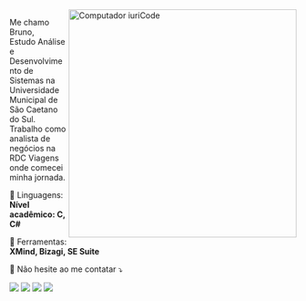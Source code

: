 <img src="https://raw.githubusercontent.com/MicaelliMedeiros/micaellimedeiros/master/image/computer-illustration.png" min-width="400px" max-width="400px" width="400px" align="right" alt="Computador iuriCode">

<p align="left"> 
  Me chamo Bruno,<br>
  Estudo Análise e Desenvolvimento de Sistemas na Universidade Municipal de São Caetano do Sul.<br>
  Trabalho como analista de negócios na RDC Viagens onde comecei minha jornada.
</p>

<p align="left">
  🦄 Linguagens: <strong>Nível acadêmico: C, C#</strong>
</p>

<p align="left">
  💼 Ferramentas: <strong>XMind, Bizagi, SE Suite</strong>
</p>

<p align="left">
  💌 Não hesite ao me contatar ⤵️
</p>

<p align="left">
  <a href="#" alt="Gmail">
  <img src="https://img.shields.io/badge/-Gmail-FF0000?style=flat-square&labelColor=FF0000&logo=gmail&logoColor=white&link=bruno.seigo@gmail.com" /></a>

  <a href="https://www.linkedin.com/in/bruno-seigo-dev/" alt="Linkedin">
  <img src="https://img.shields.io/badge/-Linkedin-0e76a8?style=flat-square&logo=Linkedin&logoColor=white&link=https://www.linkedin.com/in/bruno-seigo-dev/" /></a>

  <a href="wa.link/sqo3z2" alt="WhatsApp">
  <img src="https://img.shields.io/badge/-WhatsApp-25d366?style=flat-square&labelColor=25d366&logo=whatsapp&logoColor=white&link=wa.link/c174rz"/></a>

  <a href="https://www.instagram.com/bruno_seigo/" alt="Instagram">
  <img src="https://img.shields.io/badge/-Instagram-DF0174?style=flat-square&labelColor=DF0174&logo=instagram&logoColor=white&link=https://www.instagram.com/bruno_seigo/"/></a>
</p>  
